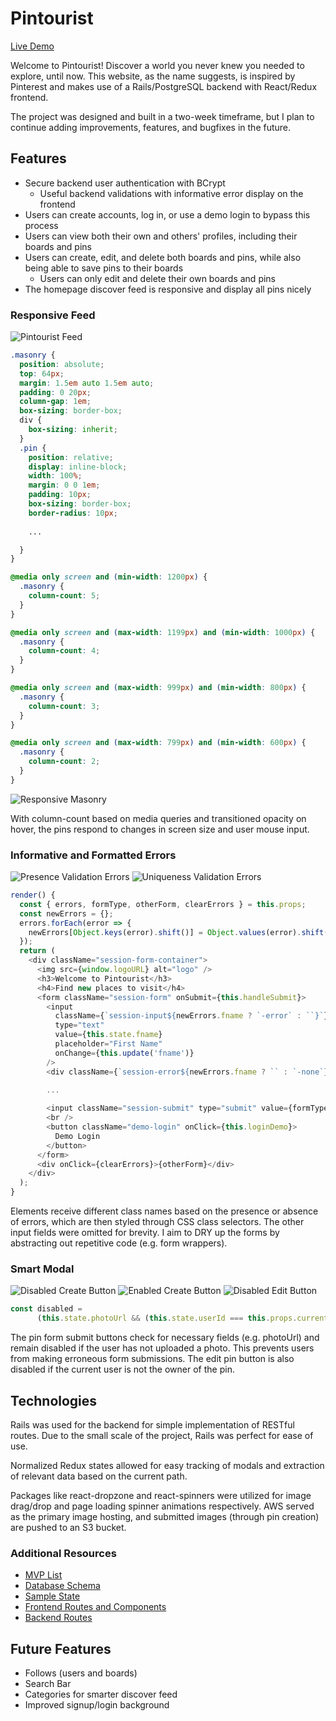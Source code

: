 # Pintourist

[Live Demo][heroku]

[heroku]: https://pintouristapp.herokuapp.com/

Welcome to Pintourist! Discover a world you never knew you needed to explore, until now.
This website, as the name suggests, is inspired by Pinterest and makes use of a Rails/PostgreSQL backend with React/Redux frontend.

The project was designed and built in a two-week timeframe, but I plan to continue adding improvements, features, and bugfixes in the future.


## Features
  * Secure backend user authentication with BCrypt
    * Useful backend validations with informative error display on the frontend
  * Users can create accounts, log in, or use a demo login to bypass this process
  * Users can view both their own and others' profiles, including their boards and pins
  * Users can create, edit, and delete both boards and pins, while also being able to save pins to their boards
    * Users can only edit and delete their own boards and pins
  * The homepage discover feed is responsive and display all pins nicely


### Responsive Feed
![Pintourist Feed](/design_docs/images/discover_feed.png)

```scss
.masonry {
  position: absolute;
  top: 64px;
  margin: 1.5em auto 1.5em auto;
  padding: 0 20px;
  column-gap: 1em;
  box-sizing: border-box;
  div {
    box-sizing: inherit;
  }
  .pin {
    position: relative;
    display: inline-block;
    width: 100%;
    margin: 0 0 1em;
    padding: 10px;
    box-sizing: border-box;
    border-radius: 10px;
    
    ...

  }
}

@media only screen and (min-width: 1200px) {
  .masonry {
    column-count: 5;
  }
}

@media only screen and (max-width: 1199px) and (min-width: 1000px) {
  .masonry {
    column-count: 4;
  }
}

@media only screen and (max-width: 999px) and (min-width: 800px) {
  .masonry {
    column-count: 3;
  }
}

@media only screen and (max-width: 799px) and (min-width: 600px) {
  .masonry {
    column-count: 2;
  }
}
```
![Responsive Masonry](/design_docs/images/responsive_masonry.gif)

With column-count based on media queries and transitioned opacity on hover, the pins respond to changes in screen size and user mouse input.

### Informative and Formatted Errors

![Presence Validation Errors](/design_docs/images/presence_errors.jpg)
![Uniqueness Validation Errors](/design_docs/images/unique_errors.jpg)

```js
render() {
  const { errors, formType, otherForm, clearErrors } = this.props;
  const newErrors = {};
  errors.forEach(error => {
    newErrors[Object.keys(error).shift()] = Object.values(error).shift();
  });
  return (
    <div className="session-form-container">
      <img src={window.logoURL} alt="logo" />
      <h3>Welcome to Pintourist</h3>
      <h4>Find new places to visit</h4>
      <form className="session-form" onSubmit={this.handleSubmit}>
        <input
          className={`session-input${newErrors.fname ? `-error` : ``}`}
          type="text"
          value={this.state.fname}
          placeholder="First Name"
          onChange={this.update('fname')}
        />
        <div className={`session-error${newErrors.fname ? `` : `-none`}`}>{newErrors.fname}</div>
        
        ...

        <input className="session-submit" type="submit" value={formType} />
        <br />
        <button className="demo-login" onClick={this.loginDemo}>
          Demo Login
        </button>
      </form>
      <div onClick={clearErrors}>{otherForm}</div>
    </div>
  );
}
```
Elements receive different class names based on the presence or absence of errors, which are then styled through CSS class selectors. The other input fields were omitted for brevity. I aim to DRY up the forms by abstracting out repetitive code (e.g. form wrappers).

### Smart Modal
![Disabled Create Button](/design_docs/images/disabled_create.jpg)
![Enabled Create Button](/design_docs/images/enabled_create.jpg)
![Disabled Edit Button](/design_docs/images/disabled_edit.jpg)

```js
const disabled =
      (this.state.photoUrl && (this.state.userId === this.props.currentUserId)) ? false : true;
```
The pin form submit buttons check for necessary fields (e.g. photoUrl) and remain disabled if the user has not uploaded a photo. This prevents users from making erroneous form submissions. The edit pin button is also disabled if the current user is not the owner of the pin.

## Technologies

Rails was used for the backend for simple implementation of RESTful routes. Due to the small scale of the project, Rails was perfect for ease of use.

Normalized Redux states allowed for easy tracking of modals and extraction of relevant data based on the current path.

Packages like react-dropzone and react-spinners were utilized for image drag/drop and page loading spinner animations respectively. AWS served as the primary image hosting, and submitted images (through pin creation) are pushed to an S3 bucket.

### Additional Resources
+ [MVP List](MVP-List)
+ [Database Schema](Database-Schema)
+ [Sample State](Sample-State)
+ [Frontend Routes and Components](Frontend-Routes-and-Components)
+ [Backend Routes](Backend-Routes)

## Future Features
* Follows (users and boards)
* Search Bar
* Categories for smarter discover feed
* Improved signup/login background